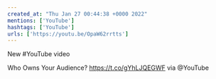 ```yaml
---
created_at: "Thu Jan 27 00:44:38 +0000 2022"
mentions: ['YouTube']
hashtags: ['YouTube']
urls: ['https://youtu.be/OpaW62rrtts']
---
```


New #YouTube video

Who Owns Your Audience? https://t.co/gYhLJQEGWF via @YouTube